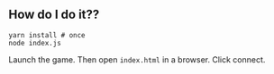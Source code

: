 How do I do it??
----------------

```
yarn install # once
node index.js
```

Launch the game.
Then open `index.html` in a browser. Click connect.
